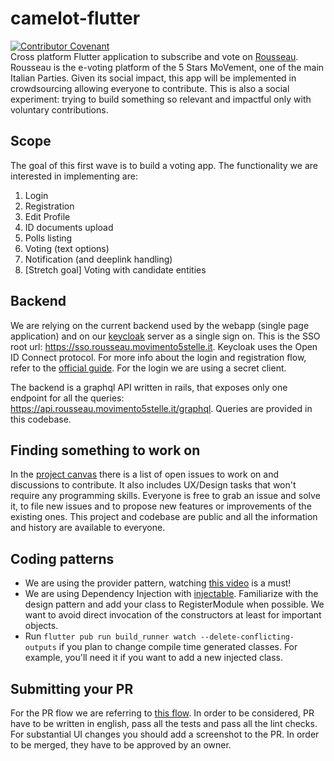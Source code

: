 # camelot-flutter
[![Contributor Covenant](https://img.shields.io/badge/Contributor%20Covenant-v2.0%20adopted-ff69b4.svg)](code-of-conduct.md)  
Cross platform Flutter application to subscribe and vote on [Rousseau](https://www.washingtonpost.com/world/europe/with-online-poll-italy-moves-closer-to-formation-of-a-new-government/2019/09/03/2e6f50de-ce6a-11e9-a620-0a91656d7db6_story.html). Rousseau is the e-voting platform of the 5 Stars MoVement, one of the main Italian Parties. Given its social impact, this app will be implemented in crowdsourcing allowing everyone to contribute. This is also a social experiment: trying to build something so relevant and impactful only with voluntary contributions.

## Scope
The goal of this first wave is to build a voting app. The functionality we are interested in implementing are:
1. Login
1. Registration
1. Edit Profile
1. ID documents upload
1. Polls listing
1. Voting (text options)
1. Notification (and deeplink handling)
1. [Stretch goal] Voting with candidate entities

## Backend
We are relying on the current backend used by the webapp (single page application) and on our [keycloak](https://www.keycloak.org/) server as a single sign on. This is the SSO root url: https://sso.rousseau.movimento5stelle.it. Keycloak uses the Open ID Connect protocol. For more info about the login and registration flow, refer to the [official guide](https://www.keycloak.org/docs/latest/securing_apps/index.html). For the login we are using a secret client. 

The backend is a graphql API written in rails, that exposes only one endpoint for all the queries: https://api.rousseau.movimento5stelle.it/graphql. Queries are provided in this codebase.

## Finding something to work on
In the [project canvas](https://github.com/associazione-rousseau/camelot-flutter/projects/1) there is a list of open issues to work on and discussions to contribute. It also includes UX/Design tasks that won't require any programming skills. Everyone is free to grab an issue and solve it, to file new issues and to propose new features or improvements of the existing ones. This project and codebase are public and all the information and history are available to everyone.

## Coding patterns
- We are using the provider pattern, watching [this video](https://www.youtube.com/watch?v=d_m5csmrf7I) is a must!
- We are using Dependency Injection with [injectable](https://pub.dev/packages/injectable). Familiarize with the design pattern and add your class to RegisterModule when possible. We want to avoid direct invocation of the constructors at least for important objects.
- Run `flutter pub run build_runner watch --delete-conflicting-outputs` if you plan to change compile time generated classes. For example, you'll need it if you want to add a new injected class.

## Submitting your PR
For the PR flow we are referring to [this flow](https://gist.github.com/Chaser324/ce0505fbed06b947d962). In order to be considered, PR have to be written in english, pass all the tests and pass all the lint checks. For substantial UI changes you should add a screenshot to the PR. In order to be merged, they have to be approved by an owner.
